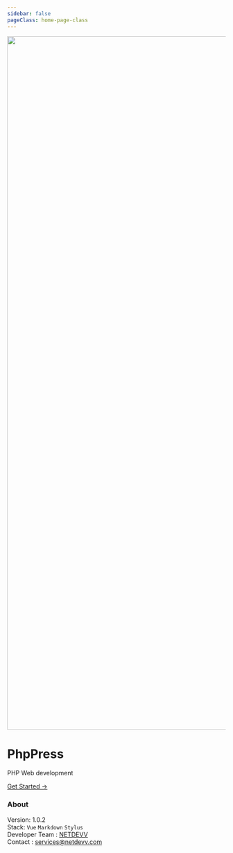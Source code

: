 ```yaml
---
sidebar: false
pageClass: home-page-class
---
```


<img src="/assets/phpLogo.png" style="height:40vh;"/>

<h1>PhpPress</h1>

<p class="description">PHP Web development</p>

<p class="action"><a href="/assignments/" class="nav-link action-button">Get Started →</a></p>

### About

Version: 1.0.2 <br/>
Stack: `Vue` `Markdown` `Stylus` <br/>
Developer Team : [NETDEVV](https://netdevv.com) <br/>
Contact : [services@netdevv.com](mailto:services@netdevv.com)
